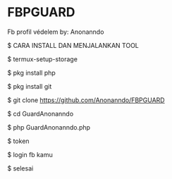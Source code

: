 # FBPGUARD
Fb profil védelem by: Anonanndo 

$ CARA INSTALL DAN MENJALANKAN TOOL

$ termux-setup-storage

$ pkg install php

$ pkg install git

$ git clone https://github.com/Anonanndo/FBPGUARD

$ cd GuardAnonanndo

$ php GuardAnonanndo.php

$ token

$ login fb kamu

$ selesai
